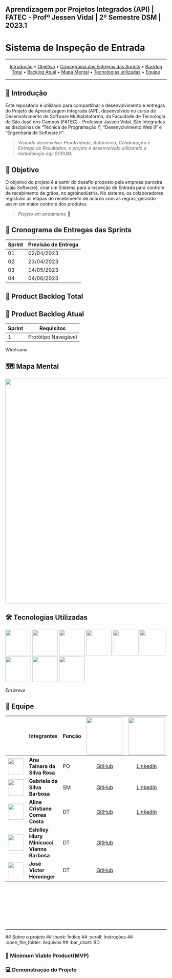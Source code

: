 ## Aprendizagem por Projetos Integrados (API) | FATEC - Profº Jessen Vidal | 2º Semestre DSM | 2023.1
# Sistema de Inspeção de Entrada

<hr>

<p align="center">
 <a href="#introducao">Introdução</a> •
 <a href="#objetivo">Objetivo</a> •
 <a href="#cronograma">Cronograma das Entregas das Sprints</a> •
 <a href="#pbtotal">Backlog Total</a> •
 <a href="#pbatual">Backlog Atual</a> •
 <a href="#mapamental">Mapa Mental</a> •
 <a href="#tecnologia">Tecnologias utilizadas</a> •
 <a href="#equipe">Equipe</a> 
</p>

<hr>

## :page_facing_up:  Introdução <a id="introducao"></a>

Este repositório é utilizado para compartilhar o desenvolvimento e entregas do Projeto de Aprendizagem Integrada (API), desenvolvido no curso de Desenvolvimento de Software Multiplataforma, da Faculdade de Tecnologia de São José dos Campos (FATEC) - Professor Jassen Vidal.
São integradas as disciplinas de “Técnica de Programação I”, “Desenvolvimento Web II” e “Engenharia de Software II”. 
> _Visando desenvolver Proatividade, Autonomia, Colaboração e Entrega de Resultados, o projeto é desenvolvido utilizando a metodologia ágil SCRUM._


## :dart: Objetivo <a id="objetivo"></a>
O objetivo do projeto é a partir do desafio proposto pela empresa parceira (Jaia Software), criar um Sistema para a Inspeção de Entrada para controle de recebimento de grãos, no agroinsdústria. No sistema, os colaboradores registram as etapas do recebimento de acordo com as regras, gerando assim um maior controle dos produtos.
<br>
>_Projeto em andamento_ 🚧

## :checkered_flag: Cronograma de Entregas das Sprints <a id="cronograma"></a>
|Sprint|Previsão de Entrega|
|-------|-------------------|
| 01 | 02/04/2023 |
| 02 | 23/04/2023 |
| 03 | 14/05/2023 |
| 04 | 04/06/2023 |


## :pencil: Product Backlog Total <a id="pbtotal"></a>

## :pencil: Product Backlog Atual <a id="pbatual"></a>
|Sprint|Requisitos|
|------|----------|
|1|Protótipo Navegável|

Wireframe

## 🗺️ Mapa Mental <a id="mapamental"></a>

<div align="center">
<img src="https://user-images.githubusercontent.com/112491854/228823336-092aad67-4de2-4a9e-a11f-3b6c0fcab6c4.png" width="700px"/>
</div>

## 🛠️ Tecnologias Utilizadas <a id="tecnologia"></a>
<img src= https://user-images.githubusercontent.com/112491854/228847483-3667d544-193e-416e-8104-0aded891330f.png  width="80px"/> <img src= https://user-images.githubusercontent.com/112491854/228846681-968964d6-8afa-43f8-95d4-0684a36f3136.png width="80px"/> <img src="https://cdn.jsdelivr.net/gh/devicons/devicon/icons/jira/jira-original-wordmark.svg" width="80px"/> <img src="https://cdn.jsdelivr.net/gh/devicons/devicon/icons/git/git-original-wordmark.svg" width="80px"/> <img src="https://cdn.jsdelivr.net/gh/devicons/devicon/icons/github/github-original-wordmark.svg" width="80px"/> <img src="https://cdn.jsdelivr.net/gh/devicons/devicon/icons/slack/slack-original-wordmark.svg"  width="80px" /> <img src="https://cdn.jsdelivr.net/gh/devicons/devicon/icons/figma/figma-original.svg" width="80px"/> <img src="https://cdn.jsdelivr.net/gh/devicons/devicon/icons/vscode/vscode-original-wordmark.svg" width="80px"/> <img src= "https://user-images.githubusercontent.com/112491854/228849126-b0056cb9-bbf4-4c14-a6e3-3a09cceeef9c.png" width="80px"/>
          
          
          

          
_Em breve_



## :busts_in_silhouette: Equipe <a id="equipe"></a>
||Integrantes|Função|<div align="center"><img src="https://user-images.githubusercontent.com/86271800/194735815-b3fc4048-bce9-4a70-af44-36583c8ca0e7.png" width=115></div>|<div align="center"><img src="https://user-images.githubusercontent.com/86271800/194737247-64ed8ec4-2b71-46ff-8d22-539b4015d7be.png" width=115></div>|
|--|-----------|------|------|--------|
|<div align="center"><img src="https://user-images.githubusercontent.com/112491854/228825945-ac0c371f-4763-4dbe-95bf-f34a9dd2128b.jpeg" width=50></div>|**Ana Tainara da Silva Rosa**| PO|<div align="center">[GitHub](https://github.com/anatainararosa)</div>|<div align="center">[Linkedin](https://www.linkedin.com/in/anatainararosa/)</div>|
|<div align="center"><img src="https://user-images.githubusercontent.com/112491854/228825629-e69d378e-1c29-4436-9aa5-b591b667f0d8.jpeg" width=50></div>|**Gabriela da Silva Barbosa**| SM|<div align="center">[GitHub](https://github.com/gabidsbarbosa)</div>|<div align="center">[Linkedin](https://www.linkedin.com/in/gabrieladsbarbosa/)</div>|
|<div align="center"><img src="https://user-images.githubusercontent.com/86271800/194735729-e1a6aea7-ec46-4318-83b1-51a4958f6fc1.jpeg" width=50></div>|**Aline Cristiane Correa Costa**| DT|<div align="center">[GitHub](https://github.com/acorreac)</div>|<div align="center">[Linkedin](https://www.linkedin.com/in/alinecorrea/)</div>|
|<div align="center"><img src="https://user-images.githubusercontent.com/86271800/194737614-116ff444-4c9b-4448-b0b3-8dad2d650c4d.jpeg" width=50></div>|**Eshilley Hiury Minicucci Vianna Barbosa**| DT|<div align="center">[GitHub](https://github.com/EshilleyBa)</div>|<div align="center">[]()</div>|
|<div align="center"><img src="https://user-images.githubusercontent.com/112491854/228825500-651c1ea1-2272-42c8-9dbf-33055bcc34a1.jpeg" width=50></div>|**José Victor Henninger**| DT|<div align="center">[GitHub](https://github.com/HenningerJv)</div>|<div align="center">[]()</div>|


<br>
<br>
<br>
<br>
<br>
<br>
<br>
<hr>
## Sobre o projeto
## :book: Índice
## :scroll: Instruções
## :open_file_folder: Arquivos 
## :bar_chart: BD

### :triangular_flag_on_post: Minimum Viable Product(MVP) 
### :computer: Demonstração do Projeto


